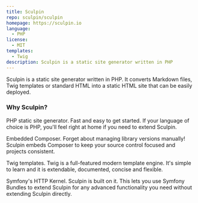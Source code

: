 ```yaml
---
title: Sculpin
repo: sculpin/sculpin
homepage: https://sculpin.io
language:
  - PHP
license:
  - MIT
templates:
  - Twig
description: Sculpin is a static site generator written in PHP
---
```


Sculpin is a static site generator written in PHP. It converts Markdown files, Twig templates or standard HTML into a static HTML site that can be easily deployed.

### Why Sculpin?

PHP static site generator. Fast and easy to get started. If your language of choice is PHP, you'll feel right at home if you need to extend Sculpin.

Embedded Composer. Forget about managing library versions manually! Sculpin embeds Composer to keep your source control focused and projects consistent.

Twig templates. Twig is a full-featured modern template engine. It's simple to learn and it is extendable, documented, concise and flexible.

Symfony's HTTP Kernel. Sculpin is built on it. This lets you use Symfony Bundles to extend Sculpin for any advanced functionality you need without extending Sculpin directly.
